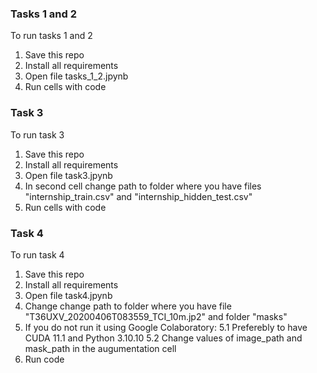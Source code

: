### Tasks 1 and 2
To run tasks 1 and 2
  1. Save this repo
  2. Install all requirements
  3. Open file tasks_1_2.jpynb 
  4. Run cells with code

### Task 3
To run task 3
  1. Save this repo
  2. Install all requirements
  3. Open file task3.jpynb
  4. In second cell change path to folder where you have files "internship_train.csv" and "internship_hidden_test.csv"
  5. Run cells with code

### Task 4
To run task 4
  1. Save this repo
  2. Install all requirements
  3. Open file task4.jpynb
  4. Change change path to folder where you have file "T36UXV_20200406T083559_TCI_10m.jp2" and folder "masks"
  5. If you do not run it using Google Colaboratory:
    5.1 Preferebly to have CUDA 11.1 and Python 3.10.10
    5.2 Change values of image_path and mask_path in the augumentation cell
  6. Run code
